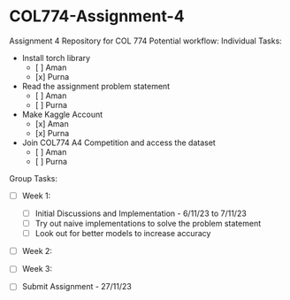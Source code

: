# COL774-Assignment-4
Assignment 4 Repository for COL 774
Potential workflow:
Individual Tasks:
- Install torch library
    <ul><li>[ ] Aman</li><li>[x] Purna</li></ul>
- Read the assignment problem statement
    <ul><li>[ ] Aman</li><li>[ ] Purna</li></ul>
- Make Kaggle Account
    <ul><li>[x] Aman</li><li>[x] Purna</li></ul>
- Join COL774 A4 Competition and access the dataset
    <ul><li>[ ] Aman</li><li>[ ] Purna</li></ul>

Group Tasks:
- [ ] Week 1:
  - [ ] Initial Discussions and Implementation - 6/11/23 to 7/11/23
  - [ ] Try out naive implementations to solve the problem statement
  - [ ] Look out for better models to increase accuracy

- [ ] Week 2:
- [ ] Week 3:

- [ ] Submit Assignment - 27/11/23
